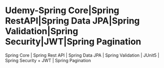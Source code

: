 # Udemy-Spring Core|Spring RestAPI|Spring Data JPA|Spring Validation|Spring Security|JWT|Spring Pagination
Spring Core | Spring Rest API | Spring Data JPA | Spring Validation | JUnit5 | Spring Security + JWT | Spring Pagination
